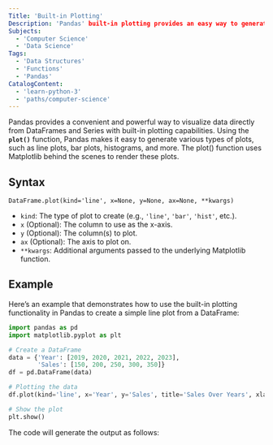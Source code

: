 ```yaml
---
Title: 'Built-in Plotting'
Description: 'Pandas' built-in plotting provides an easy way to generate various plots directly from DataFrames and Series using the plot() function.'
Subjects:
  - 'Computer Science'
  - 'Data Science'
Tags:
  - 'Data Structures'
  - 'Functions'
  - 'Pandas'
CatalogContent:
  - 'learn-python-3'
  - 'paths/computer-science'
---
```


Pandas provides a convenient and powerful way to visualize data directly from DataFrames and Series with built-in plotting capabilities. Using the **`plot()`** function, Pandas makes it easy to generate various types of plots, such as line plots, bar plots, histograms, and more. The plot() function uses Matplotlib behind the scenes to render these plots.

## Syntax

```pseudo
DataFrame.plot(kind='line', x=None, y=None, ax=None, **kwargs)
```

- `kind`: The type of plot to create (e.g., `'line'`, `'bar'`, `'hist'`, etc.).
- `x` (Optional): The column to use as the x-axis.
- `y` (Optional): The column(s) to plot.
- `ax` (Optional): The axis to plot on.
- `**kwargs`: Additional arguments passed to the underlying Matplotlib function.

## Example

Here’s an example that demonstrates how to use the built-in plotting functionality in Pandas to create a simple line plot from a DataFrame:

```py
import pandas as pd
import matplotlib.pyplot as plt

# Create a DataFrame
data = {'Year': [2019, 2020, 2021, 2022, 2023],
        'Sales': [150, 200, 250, 300, 350]}
df = pd.DataFrame(data)

# Plotting the data
df.plot(kind='line', x='Year', y='Sales', title='Sales Over Years', xlabel='Year', ylabel='Sales')

# Show the plot
plt.show()
```

The code will generate the output as follows:
